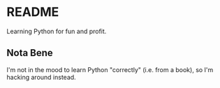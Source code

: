 README
======

Learning Python for fun and profit.

Nota Bene
---------

I'm not in the mood to learn Python "correctly" (i.e. from a book), so I'm hacking around instead.
